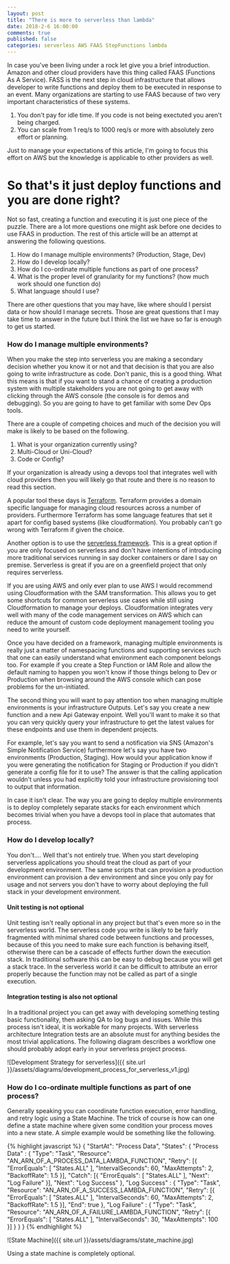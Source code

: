 ```yaml
---
layout: post
title: "There is more to serverless than lambda"
date: 2018-2-6 16:00:00
comments: true
published: false
categories: serverless AWS FAAS StepFunctions lambda
---
```


In case you've been living under a rock let give you a brief introduction.  Amazon and other cloud providers have this thing called FAAS (Functions As A Service).  FASS is the next step in cloud infrastructure that allows developer to write functions and deploy them to be executed in response to an event.  Many organizations are starting to use FAAS because of two very important characteristics of these systems.

1. You don't pay for idle time.  If you code is not being exectuted you aren't being charged.
1. You can scale from 1 req/s to 1000 req/s or more with absolutely zero effort or planning.

Just to manage your expectations of this article, I'm going to focus this effort on AWS but the knowledge is applicable to other providers as well.

# So that's it just deploy functions and you are done right?

Not so fast, creating a function and executing it is just one piece of the puzzle.  There are a lot more questions one might ask before one decides to use FAAS in production.  The rest of this article will be an attempt at answering the following questions.

1. How do I manage multiple environments? (Production, Stage, Dev)
1. How do I develop locally?
1. How do I co-ordinate multiple functions as part of one process?
1. What is the proper level of granularity for my functions? (how much work should one function do)
1. What language should I use?

There are other questions that you may have, like where should I persist data or how should I manage secrets.  Those are great questions that I may take time to answer in the future but I think the list we have so far is enough to get us started.


### How do I manage multiple environments?

When you make the step into serverless you are making a secondary decision whether you know it or not and that decision is that you are also going to write infrastructure as code. Don't panic, this is a good thing. What this means is that if you want to stand a chance of creating a production system with multiple stakeholders you are not going to get away with clicking through the AWS console (the console is for demos and debugging).  So you are going to have to get familiar with some Dev Ops tools.

There are a couple of competing choices and much of the decision you will make is likely to be based on the following.

1. What is your organization currently using?
1. Multi-Cloud or Uni-Cloud?
1. Code or Config?

If your organization is already using a devops tool that integrates well with cloud providers then you will likely go that route and there is no reason to read this section.

A popular tool these days is [Terraform](https://www.terraform.io/).  Terraform provides a domain specific language for managing cloud resources across a number of providers.  Furthermore Terraform has some language features that set it apart for config based systems (like cloudformation).  You probably can't go wrong with Terraform if given the choice.

Another option is to use the [serverless framework](https://serverless.com/).  This is a great option if you are only focused on serverless and don't have intentions of introducing more traditional services running in say docker containers or dare I say on premise.  Serverless is great if you are on a greenfield project that only requires serverless.

If you are using AWS and only ever plan to use AWS I would recommend using Cloudformation with the SAM transformation.  This allows you to get some shortcuts for common serverless use cases while still using Cloudformation to manage your deploys.  Cloudformation integrates very well with many of the code management services on AWS which can reduce the amount of custom code deployment management tooling you need to write yourself.

Once you have decided on a framework, managing multiple environments is really just a matter of namespacing functions and supporting services such that one can easily understand what environment each component belongs too.  For example if you create a Step Function or IAM Role and allow the default naming to happen you won't know if those things belong to Dev or Production when browsing around the AWS console which can pose problems for the un-initiated.

The second thing you will want to pay attention too when managing multiple environments is your infrastructure Outputs.  Let's say you create a new function and a new Api Gateway enpoint.  Well you'll want to make it so that you can very quickly query your infrastructure to get the latest values for these endpoints and use them in dependent projects.

For example, let's say you want to send a notification via SNS (Amazon's Simple Notification Service) furthermore let's say you have two environments (Production, Staging).  How would your application know if you were generating the notification for Staging or Production if you didn't generate a config file for it to use?  The answer is that the calling application wouldn't unless you had explicitly told your infrastructure provisioning tool to output that information.

In case it isn't clear.  The way you are going to deploy multiple environments is to deploy completely separate stacks for each environment which becomes trivial when you have a devops tool in place that automates that process.

### How do I develop locally?

You don't.... Well that's not entirely true.  When you start developing serverless applications you should treat the cloud as part of your development environment.  The same scripts that can provision a production environment can provision a dev environment and since you only pay for usage and not servers you don't have to worry about deploying the full stack in your development environment.

#### Unit testing is not optional

Unit testing isn't really optional in any project but that's even more so in the serverless world.  The serverless code you write is likely to be fairly fragmented with minimal shared code between functions and processes, because of this you need to make sure each function is behaving itself, otherwise there can be a cascade of effects further down the execution stack.  In traditional software this can be easy to debug because you will get a stack trace.  In the serverless world it can be difficult to attribute an error properly because the function may not be called as part of a single execution.

#### Integration testing is also not optional

In a traditional project you can get away with developing something testing basic functionality, then asking QA to log bugs and issues. While this process isn't ideal, it is workable for many projects.  With serverless architecture Integration tests are an absolute must for anything besides the most trivial applications. The following diagram describes a workflow one should probably adopt early in your serverless project process.

![Development Strategy for serverless]({{ site.url }}/assets/diagrams/development_process_for_serverless_v1.jpg)


### How do I co-ordinate multiple functions as part of one process?

Generally speaking you can coordinate function execution, error handling, and retry logic using a State Machine.  The trick of course is how can one define a state machine where given some condition your process moves into a new state.  A simple example would be something like the following.

{% highlight javascript %}
{
  "StartAt": "Process Data",
  "States": {
    "Process Data" : {
      "Type": "Task",
      "Resource": "AN_ARN_OF_A_PROCESS_DATA_LAMBDA_FUNCTION",
      "Retry": [{
        "ErrorEquals": [ "States.ALL" ],
        "IntervalSeconds": 60,
        "MaxAttempts": 2,
        "BackoffRate": 1.5
      }],
      "Catch": [{
        "ErrorEquals": [ "States.ALL" ],
        "Next": "Log Failure"
      }],
      "Next": "Log Success"
    },
    "Log Success" : {
      "Type": "Task",
      "Resource": "AN_ARN_OF_A_SUCCESS_LAMBDA_FUNCTION",
      "Retry": [{
        "ErrorEquals": [ "States.ALL" ],
        "IntervalSeconds": 60,
        "MaxAttempts": 2,
        "BackoffRate": 1.5
      }],
      "End": true
    },
    "Log Failure" : {
      "Type": "Task",
      "Resource": "AN_ARN_OF_A_FAILURE_LAMBDA_FUNCTION",
      "Retry": [{
        "ErrorEquals": [ "States.ALL" ],
        "IntervalSeconds": 30,
        "MaxAttempts": 100
      }]
    }
  }
}
{% endhighlight %}

![State Machine]({{ site.url }}/assets/diagrams/state_machine.jpg)

Using a state machine is completely optional.
